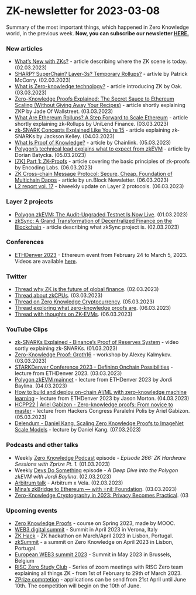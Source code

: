 # ZK-newsletter for 2023-03-08
Summary of the most important things, which happened in Zero Knowledge world, in the previous week. **Now, you can subscribe our newsletter [HERE.](https://zknewsletter.com/)**

### New articles 
* [What’s New with ZKs?](https://newsletter.banklesshq.com/p/whats-new-with-zks) - article describing where the ZK scene is today. (02.03.2023)
* [SHARP? SuperChain? Layer-3s? Temporary Rollups?](https://stonecoldpat.substack.com/p/sharp-superchain-layer-3s-temporary) - artivle by Patrick McCorry. (02.03.2023)
* [What is Zero-knowledge technology?](https://oakchain.medium.com/what-is-zero-knowledge-technology-cc5abe53aa02) - article introducing ZK by Oak. (03.03.2023)
* [Zero-Knowledge Proofs Explained: The Secret Sauce to Ethereum Scaling (Without Giving Away Your Recipes)](https://jadeofwallstreet.medium.com/zero-knowledge-proofs-explained-the-secret-sauce-to-ethereum-scaling-without-giving-away-your-56dc968eeb1f) - article shortly explaining ZKP by Jade Of Wallstreet. (03.03.2023)
* [What Are Ethereum Rollups? A Step Forward to Scale Ethereum](https://unilend.medium.com/what-are-ethereum-rollups-a-step-forward-to-scale-ethereum-de89a5df8c4) - article shortly explaining zk-Rollups by UniLend Finance. (03.03.2023)
* [zk-SNARK Concepts Explained Like You’re 15](https://sjkelleyjr.medium.com/zk-snark-concepts-explained-like-youre-15-54755f87c6d1) - article explaining zk-SNARKs by Jackson Kelley. (04.03.2023)
* [What Is Proof of Knowledge?](https://blog.chain.link/proof-of-knowledge/) - article by Chainlink. (05.03.2023)
* [Polygon’s technical lead explains what to expect from zkEVM](https://cryptoslate.com/polygons-technical-lead-explains-what-to-expect-from-zkevm/) - article by Dorian Batycka. (05.03.2023)
* [[ZK] Part 1: ZK-Proofs](https://medium.com/@encodinglabs/zk-part-1-zk-proofs-d91815d89b93) - article covering the basic principles of zk-proofs by Encoding Labs. (06.03.2023) 
* [ZK Cross-chain Message Protocol: Secure, Cheap, Foundation of Multichain Dapps](https://medium.com/@unblock256_en/zk-cross-chain-message-protocol-secure-cheap-foundation-of-multichain-dapps-66adc65cedc9) - article by un.Block Newsletter. (06.03.2023)
* [L2 report vol. 17](https://medium.com/paradigm-research/l2-report-vol-17-b956f9c36e68) - biweekly update on Layer 2 protocols. (06.03.2023)

### Layer 2 projects
* [Polygon zkEVM: The Audit-Upgraded Testnet Is Now Live](https://www.polygon.technology/blog/polygon-zkevm-the-audit-upgraded-testnet-is-now-live). (01.03.2023)
* [zkSync: A Grand Transformation of Decentralized Finance on the Blockchain](https://medium.com/@cryptoon/zksync-a-grand-transformation-of-decentralized-finance-on-the-blockchain-852599283a70) - article describing what zkSync project is. (02.03.2023)

### Conferences
* [ETHDenver 2023](https://www.ethdenver.com/) - Ethereum event from February 24 to March 5, 2023. Videos are available [here](https://www.youtube.com/playlist?list=PLAy4HNUNlzRlPMWDNd1Oxun1X54EqP8K1).

### Twitter
* [Thread why ZK is the future of global finance](https://twitter.com/contangojosh/status/1631351358409302017). (02.03.2023)
* [Thread about zkCPUs](https://twitter.com/cryptodavidw/status/1631416735327834115). (03.03.2023)
* [Thread on Zero Knowledge Cryptocurrency](https://twitter.com/web3capo/status/1632329080161943552). (05.03.2023)
* [Thread exploring what zero-knowledge proofs are](https://twitter.com/0x_Dxve/status/1632637164348661772). (06.03.2023)
* [Thread with thoughts on ZK-EVMs](https://twitter.com/finestonematt/status/1632663969352523778). (06.03.2023)

### YouTube Clips
* [zk-SNARKs Explained - Binance’s Proof of Reserves System](https://www.youtube.com/watch?v=N5Qip04KIfo) - video sortly explaining zk-SNARKs. (01.03.2023)
* [Zero-Knowledge Proof: Groth16](https://www.youtube.com/watch?v=VQyDSxB9Bls) - workshop by Alexey Kalmykov. (03.03.2023)
* [STARKDenver Conference 2023 - Defining Onchain Possibilities](https://www.youtube.com/watch?v=0ugBSFxaJjA) - lecture from ETHDenver 2023. (03.03.2023)
* [Polygon zkEVM mainnet](https://www.youtube.com/watch?v=CxWvaErjKsk) - lecture from ETHDenver 2023 by Jordi Baylina. (04.03.2023)
* [How to build and deploy on-chain AI/ML with zero-knowledge machine learning](https://www.youtube.com/watch?v=YqnVAL3kkMk) - lecture from ETHDenver 2023 by Jason Morton. (04.03.2023)
* [HCPP22 | Ariel Gabizon - Zero-knowledge proofs: From novice to master](https://www.youtube.com/watch?v=z8-U2oABnaA) - lecture from Hackers Congress Paralelni Polis by Ariel Gabizon. (05.03.2023)
* [Delendum -  Daniel Kang, Scaling Zero Knowledge Proofs to ImageNet Scale Models](https://www.youtube.com/watch?v=am20GH2nEpM) - lecture by Daniel Kang. (07.03.2023)
 
### Podcasts and other talks
* Weekly [Zero Knowledge Podcast](https://zeroknowledge.fm/266-2/) episode - *Episode 266: ZK Hardware Sessions with Zprize Pt. 1.* (01.03.2023) 
* Weekly [Devs Do Something](https://www.devsdosomething.fm/episodes/jordi-baylina-a-deep-dive-into-the-polygon-zkevm) episode - *A Deep Dive into the Polygon zkEVM with Jordi Baylina*. (02.03.2023)
* [Arbitrum talk](https://twitter.com/arbitrum/status/1631353111397662720) - Arbitrum x Vela. (02.03.2023)
* [Mina’s zkBridge to Ethereum — with =nil; Foundation](https://twitter.com/i/spaces/1YqJDoANeWDGV?s=20). (03.03.2023)
* [Zero-Knowledge Cryptography in 2023: Privacy Becomes Practical](https://twitter.com/connect3world/status/1632383969215000578). (03
### Upcoming events
* [Zero Knowledge Proofs](https://zk-learning.org/) - course on Spring 2023, made by MOOC.
* [WEB3 digital summit](https://web3digitalsummit.com/) - Summit in April 2023 in Verona, Italy
* [ZK Hack](https://zkhack.dev/?utm_source=substack&utm_medium=email) - ZK hackathon on March/April 2023 in Lisbon, Portugal.
* [zkSummit](https://www.zksummit.com/) - a summit on Zero Knowledge on April 2023 in Lisbon, Portugal.
* [European WEB3 summit 2023](https://www.web3eurosummit.eu/) - Summit in May 2023 in Brussels, Belgium
* [RISC Zero Study Club](https://twitter.com/RiscZero/status/1620058982672117766) - Series of zoom meetings with RISC Zero team explaining all things ZK - from 1st of February to 29th of March 2023.
* [ZPrize comptetion](https://www.zprize.io/) - applications can be send from 21st April until June 10th. The competition will begin on the 10th of June.
